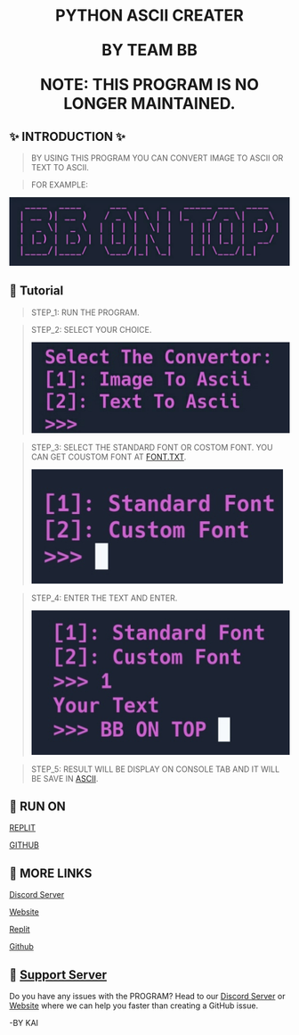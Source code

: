 <h1 align="center"><width="30px"> PYTHON ASCII CREATER


 BY TEAM BB

NOTE: THIS PROGRAM IS NO LONGER MAINTAINED.
</h1>

## ✨ INTRODUCTION ✨

> BY USING THIS PROGRAM YOU CAN CONVERT IMAGE TO ASCII OR TEXT TO ASCII.

> FOR EXAMPLE:
<div align="left"><img src="/images/zimage_1.png"></div>


## 📝 Tutorial
> STEP_1: RUN THE PROGRAM.

> STEP_2: SELECT YOUR CHOICE.
> <div align="left"><img src="/images/zimage_2.png"></div>

> STEP_3: SELECT THE STANDARD FONT OR COSTOM FONT.
YOU CAN GET COUSTOM FONT AT [FONT.TXT](/font.txt).<div align="left"><img src="/images/zimage_3.png"></div>

> STEP_4: ENTER THE TEXT AND ENTER.
> <div align="left"><img src="/images/zimage_4.png"></div>

> STEP_5: RESULT WILL BE DISPLAY ON CONSOLE TAB AND IT WILL BE SAVE IN [ASCII](/ascii).

## 🏃 RUN ON
 [REPLIT](https://replit.com/@KAI-GAMINGGAMIN/DISCORD-TOKEN-CHECKER-BY-BB)
 
 [GITHUB](https://github.com/KAI750/PYTHON-ASCII-CREATER)

## 🔗 MORE LINKS
 [Discord Server](https://discord.gg/BB7)

 [Website](blackblood.com)
 
 [Replit](https://replit.com/@KAI-GAMINGGAMIN)
 
 [Github](https://github.com/KAI750)
 
## 🔴 [Support Server](https://discord.gg/BB7)

Do you have any issues with the PROGRAM? Head to our [Discord Server](https://discord.gg/BB7) or [Website](blackblood.com) where we can help you faster than creating a GitHub issue.

-BY KAI
